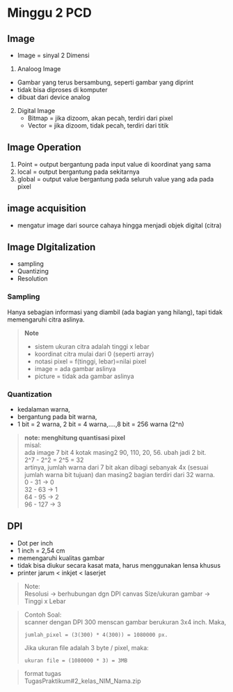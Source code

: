 # Minggu 2 PCD

## Image
- Image = sinyal 2 Dimensi

1. Analoog Image

- Gambar yang terus bersambung, seperti gambar yang diprint
- tidak bisa diproses di komputer
- dibuat dari device analog

2. Digital Image
   - Bitmap = jika dizoom, akan pecah, terdiri dari pixel
   - Vector = jika dizoom, tidak pecah, terdiri dari titik

## Image Operation
1. Point = output bergantung pada input value di koordinat yang sama
2. local = output bergantung pada sekitarnya
3. global = output value bergantung pada seluruh value yang ada pada pixel

## image acquisition
- mengatur image dari source cahaya hingga menjadi objek digital (citra)

## Image DIgitalization
- sampling
- Quantizing
- Resolution

### Sampling
Hanya sebagian informasi yang diambil (ada bagian yang hilang), tapi tidak memengaruhi citra aslinya.

> **Note**  
> - sistem ukuran citra adalah tinggi x lebar
> - koordinat citra mulai dari 0 (seperti array)
> - notasi pixel = f(tinggi, lebar)=nilai pixel
> - image = ada gambar aslinya
> - picture = tidak ada gambar aslinya

### Quantization
- kedalaman warna,
- bergantung pada bit warna,
- 1 bit = 2 warna, 2 bit = 4 warna,....,8 bit = 256 warna (2^n)

> **note: menghitung quantisasi pixel**  
> misal:  
> ada image 7 bit 4 kotak masing2 90, 110, 20, 56. ubah jadi 2 bit.  
> 2^7 - 2^2 = 2^5 = 32  
> artinya, jumlah warna dari 7 bit akan dibagi sebanyak 4x (sesuai jumlah warna bit tujuan) dan masing2 bagian terdiri dari 32 warna.  
> 0 - 31 -> 0  
> 32 - 63 -> 1  
> 64 - 95 -> 2  
> 96 - 127 -> 3  

## DPI
- Dot per inch
- 1 inch = 2,54 cm
- memengaruhi kualitas gambar
- tidak bisa diukur secara kasat mata, harus menggunakan lensa khusus
- printer jarum < inkjet < laserjet

> Note:  
> Resolusi -> berhubungan dgn DPI
> canvas Size/ukuran gambar -> Tinggi x Lebar

> Contoh Soal:  
> scanner dengan DPI 300 menscan gambar berukuran 3x4 inch. Maka, 
> 
> ``` 
> jumlah_pixel = (3(300) * 4(300)) = 1080000 px.
> ```
>   
> Jika ukuran file adalah 3 byte / pixel, maka:  
> ```
> ukuran file = (1080000 * 3) = 3MB
> ```

> format tugas  
> TugasPraktikum#2_kelas_NIM_Nama.zip